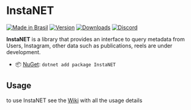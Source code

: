# InstaNET

[![Made in Brasil](https://img.shields.io/badge/made-in%20brasil-green?style=for-the-badge)](https://tyrrrz.me/ukraine)
[![Version](https://img.shields.io/nuget/v/InstaNET.svg?style=for-the-badge)](https://nuget.org/packages/InstaNET)
[![Downloads](https://img.shields.io/nuget/dt/InstaNET.svg?style=for-the-badge)](https://nuget.org/packages/InstaNET)
[![Discord](https://img.shields.io/discord/880904935787601960?label=discord&style=for-the-badge)](https://discord.gg/FYdEE7UsCW)


**InstaNET** is a library that provides an interface to query metadata from Users, Instagram, other data such as publications, reels are under development.

- 📦 [NuGet](https://nuget.org/packages/InstaNET): `dotnet add package InstaNET`

## Usage

to use InstaNET see the [Wiki](https://github.com/eimigueloliveir/InstaNET/wiki) with all the usage details
